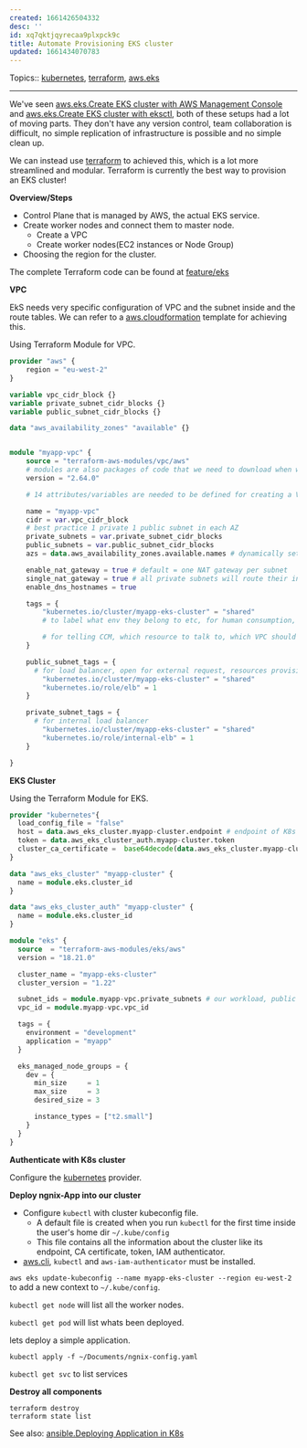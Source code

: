 ```yaml
---
created: 1661426504332
desc: ''
id: xq7qktjqyrecaa9plxpck9c
title: Automate Provisioning EKS cluster
updated: 1661434070783
---
```

   
Topics::  [kubernetes](../devlog/kubernetes.md), [terraform](../devlog/terraform.md), [aws.eks](../devlog/aws.EKS.md)   
   
   
---   
   
We've seen [aws.eks.Create EKS cluster with AWS Management Console](../devlog/aws.eks.Create%20EKS%20cluster%20with%20AWS%20Management%20Console.md) and [aws.eks.Create EKS cluster with eksctl](../devlog/aws.eks.Create%20EKS%20cluster%20with%20eksctl.md), both of these setups had a lot of moving parts. They don't have any version control, team collaboration is difficult, no simple replication of infrastructure is possible and no simple clean up.   
   
We can instead use [terraform](../devlog/terraform.md) to achieved this, which is a lot more streamlined and modular. Terraform is currently the best way to provision an EKS cluster!   
   
**Overview/Steps**   
   
   
- Control Plane that is managed by AWS, the actual EKS service.   
- Create worker nodes and connect them to master node.   
  - Create a VPC   
  - Create worker nodes(EC2 instances or Node Group)   
- Choosing the region for the cluster.   
   
The complete Terraform code can be found at [feature/eks](https://gitlab.com/zubayrrr/terraform-learn/-/tree/feature/eks)   
   
**VPC**   
   
EkS needs very specific configuration of VPC and the subnet inside and the route tables. We can refer to a [aws.cloudformation](../devlog/aws.CloudFormation.md) template for achieving this.   
   
Using Terraform Module for VPC.   
   
```tf
provider "aws" {
    region = "eu-west-2"
}

variable vpc_cidr_block {}
variable private_subnet_cidr_blocks {}
variable public_subnet_cidr_blocks {}

data "aws_availability_zones" "available" {}


module "myapp-vpc" {
    source = "terraform-aws-modules/vpc/aws"
    # modules are also packages of code that we need to download when we want to use them. Downloaded on `terraform init`
    version = "2.64.0"

    # 14 attributes/variables are needed to be defined for creating a VPC

    name = "myapp-vpc"
    cidr = var.vpc_cidr_block
    # best practice 1 private 1 public subnet in each AZ
    private_subnets = var.private_subnet_cidr_blocks
    public_subnets = var.public_subnet_cidr_blocks
    azs = data.aws_availability_zones.available.names # dynamically set AZs, using data to query

    enable_nat_gateway = true # default = one NAT gateway per subnet
    single_nat_gateway = true # all private subnets will route their internet traffic through single NAT gatway
    enable_dns_hostnames = true

    tags = {
        "kubernetes.io/cluster/myapp-eks-cluster" = "shared"
        # to label what env they belong to etc, for human consumption, to have more information. It can also be used for referencing programmatically from other components e.g Cloud Controller Manager

        # for telling CCM, which resource to talk to, which VPC should be used, what subnets should be used.
    }

    public_subnet_tags = {
      # for load balancer, open for external request, resources provisioned that has external IP address must be deployed here.
        "kubernetes.io/cluster/myapp-eks-cluster" = "shared"
        "kubernetes.io/role/elb" = 1
    }

    private_subnet_tags = {
      # for internal load balancer
        "kubernetes.io/cluster/myapp-eks-cluster" = "shared"
        "kubernetes.io/role/internal-elb" = 1
    }

}
```
   
   
**EKS Cluster**   
   
Using the Terraform Module for EKS.   
   
```tf
provider "kubernetes"{
  load_config_file = "false"
  host = data.aws_eks_cluster.myapp-cluster.endpoint # endpoint of K8s cluster(API Server)
  token = data.aws_eks_cluster_auth.myapp-cluster.token
  cluster_ca_certificate =  base64decode(data.aws_eks_cluster.myapp-cluster.certificate_authority.0.data)
}

data "aws_eks_cluster" "myapp-cluster" {
  name = module.eks.cluster_id
}

data "aws_eks_cluster_auth" "myapp-cluster" {
  name = module.eks.cluster_id
}

module "eks" {
  source  = "terraform-aws-modules/eks/aws"
  version = "18.21.0"

  cluster_name = "myapp-eks-cluster"
  cluster_version = "1.22"

  subnet_ids = module.myapp-vpc.private_subnets # our workload, public is for external resources like load balancers.
  vpc_id = module.myapp-vpc.vpc_id

  tags = {
    environment = "development"
    application = "myapp"
  }

  eks_managed_node_groups = {
    dev = {
      min_size     = 1
      max_size     = 3
      desired_size = 3

      instance_types = ["t2.small"]
    }
  }
}
```
   
   
**Authenticate with K8s cluster**   
   
Configure the [kubernetes](../devlog/kubernetes.md) provider.   
   
**Deploy ngnix-App into our cluster**   
   
   
- Configure `kubectl` with cluster kubeconfig file.   
  - A default file is created when you run `kubectl` for the first time inside the user's home dir `~/.kube/config`   
  - This file contains all the information about the cluster like its endpoint, CA certificate, token, IAM authenticator.   
- [aws.cli](../devlog/aws.cli.md), `kubectl` and `aws-iam-authenticator` must be installed.   
   
`aws eks update-kubeconfig --name myapp-eks-cluster --region eu-west-2` to add a new context to `~/.kube/config`.   
   
   
`kubectl get node` will list all the worker nodes.   
   
`kubectl get pod` will list whats been deployed.   
   
lets deploy a simple application.   
   
`kubectl apply -f ~/Documents/ngnix-config.yaml`   
   
`kubectl get svc` to list services   
   
   
**Destroy all components**   
   
`terraform destroy`   
`terraform state list`   
   
See also: [ansible.Deploying Application in K8s](../devlog/ansible.Deploying%20Application%20in%20K8s.md)